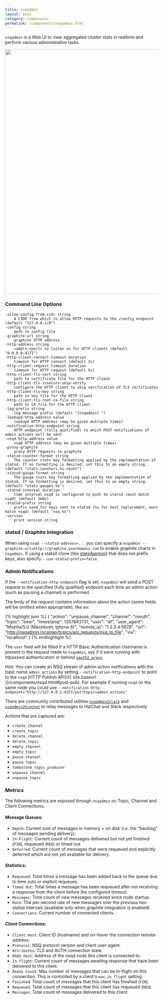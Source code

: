 ```yaml
---
title: nsqadmin
layout: post
category: components
permalink: /components/nsqadmin.html
---
```


`nsqadmin` is a Web UI to view aggregated cluster stats in realtime and perform various
administrative tasks.

<center>
<img src="{{ site.baseurl }}/static/img/nsqadmin_screenshot.png" width="800"/>
</center>

### Command Line Options

    -allow-config-from-cidr string
        A CIDR from which to allow HTTP requests to the /config endpoint (default "127.0.0.1/8")
    -config string
        path to config file
    -graphite-url string
        graphite HTTP address
    -http-address string
        <addr>:<port> to listen on for HTTP clients (default "0.0.0.0:4171")
    -http-client-connect-timeout duration
        timeout for HTTP connect (default 2s)
    -http-client-request-timeout duration
        timeout for HTTP request (default 5s)
    -http-client-tls-cert string
        path to certificate file for the HTTP client
    -http-client-tls-insecure-skip-verify
        configure the HTTP client to skip verification of TLS certificates
    -http-client-tls-key string
        path to key file for the HTTP client
    -http-client-tls-root-ca-file string
        path to CA file for the HTTP client
    -log-prefix string
        log message prefix (default "[nsqadmin] ")
    -lookupd-http-address value
        lookupd HTTP address (may be given multiple times)
    -notification-http-endpoint string
        HTTP endpoint (fully qualified) to which POST notifications of admin actions will be sent
    -nsqd-http-address value
        nsqd HTTP address (may be given multiple times)
    -proxy-graphite
        proxy HTTP requests to graphite
    -statsd-counter-format string
        The counter stats key formatting applied by the implementation of statsd. If no formatting is desired, set this to an empty string. (default "stats.counters.%s.count")
    -statsd-gauge-format string
        The gauge stats key formatting applied by the implementation of statsd. If no formatting is desired, set this to an empty string. (default "stats.gauges.%s")
    -statsd-interval duration
        time interval nsqd is configured to push to statsd (must match nsqd) (default 1m0s)
    -statsd-prefix string
        prefix used for keys sent to statsd (%s for host replacement, must match nsqd) (default "nsq.%s")
    -version
        print version string

### statsd / Graphite Integration

When using `nsqd --statsd-address=...` you can specify a `nsqadmin
--graphite-url=http://graphite.yourdomain.com` to enable graphite charts in `nsqadmin`. If using a
statsd clone (like [statsdaemon][statsdaemon]) that does not prefix keys, also specify
`--use-statsd-prefix=false`.

### Admin Notifications

If the `--notification-http-endpoint` flag is set, `nsqadmin` will send a POST request to the
specified (fully qualified) endpoint each time an admin action (such as pausing a channel) is
performed.

The body of the request contains information about the action (some fields will be omitted when appropriate), like so:

{% highlight json %}
{
  "action": "unpause_channel",
  "channel": "mouth",
  "topic": "beer",
  "timestamp": 1357683731,
  "user": "df",
  "user_agent": "Mozilla/5.0 (Macintosh; Iphone 8)",
  "remote_ip": "1.2.3.4:5678",
  "url": "http://nsqadmin.local/api/topics/api_requests/nsq_to_file",
  "via": "localhost"
}
{% endhighlight %}

The `user` field will be filled if a HTTP Basic Authentication Username is present in the request made to `nsqadmin`,
say if it were running with htpasswd authentication or behind [`oauth2_proxy`][oauth2_proxy].

Hint: You can create an NSQ stream of admin action notifications with the topic name `admin_actions`
by setting `--notification-http-endpoint` to point to the `nsqd` [HTTP Publish API]({{ site.baseurl }}/components/nsqd.html#post-pub). For example if running `nsqd` on the same node you could use `--notification-http-endpoint="http://127.0.0.1:4151/put?topic=admin_actions"`

There are community contributed utilities [`nsqadmin2slack`][nsqadmin2slack] and [`nsqadmin2hipchat`][nsqadmin2hipchat] to relay messages to HipChat and Slack respectively.

Actions that are captured are:

 * `create_channel`
 * `create_topic`
 * `delete_channel`
 * `delete_topic`
 * `empty_channel`
 * `empty_topic`
 * `pause_channel`
 * `pause_topic`
 * `tombstone_topic_producer`
 * `unpause_channel`
 * `unpause_topic`


[oauth2_proxy]: https://github.com/bitly/oauth2_proxy#oauth2_proxy
[statsdaemon]: https://github.com/bitly/statsdaemon
[nsqadmin2slack]: https://github.com/bensenberner/nsqadmin2slack
[nsqadmin2hipchat]: https://github.com/danielhfrank/nsqadmin2hipchat

### Metrics

The following metrics are exposed through `nsqadmin` on Topic, Channel and Client Connections.

#### Message Queues:

* `Depth`: Current sum of messages in memory + on disk (i.e. the "backlog" of messages pending delivery).
* `In-Flight`: Current count of messages delivered but not yet finished (`FIN`), requeued (`REQ`) or timed out.
* `Deferred`: Current count of messages that were requeued and explicitly deferred which are not yet available for delivery.

#### Statistics:

* `Requeued`: Total times a message has been added back to the queue due to time outs or explicit requeues.
* `Timed Out`: Total times a message has been requeued after not receiving a response from the client before the configured timeout.
* `Messages`: Total count of new messages recieved since node startup.
* `Rate`: The per-second rate of new messages over the previous two statsd intervals (available only when graphite integration is enabled).
* `Connections`: Current number of connected clients.

#### Client Connections:

* `Client Host`: Client ID (hostname) and on-hover the connection remote-address.
* `Protocol`: NSQ protocol version and client user-agent.
* `Attributes`: TLS and AUTH connection state.
* `NSQd Host`: Address of the nsqd node this client is connected to.
* `In-flight`: Current count of messages awaiting response that have been delivered to this client.
* `Ready Count`: Max number of messages that can be in-flight on this connection. This is controlled by a client's `max_in_flight` setting.
* `Finished`: Total count of messages that this client has finished (`FIN`).
* `Requeued`: Total count of messages that this client has requeued (`REQ`).
* `Messages`: Total count of messages delivered to this client.
